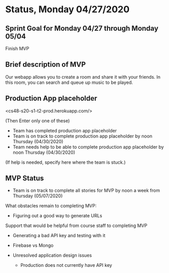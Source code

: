 # Status, Monday 04/27/2020

## Sprint Goal for Monday 04/27 through Monday 05/04

Finish MVP

## Brief description of MVP

Our webapp allows you to create a room and share it with your friends. 
In this room, you can search and queue up music to be played.

## Production App placeholder

<cs48-s20-s1-t2-prod.herokuapp.com/>

(Then Enter only one of these)

* Team has completed production app placeholder
* Team is on track to complete production app placeholder by noon Thursday (04/30/2020)
* Team needs help to be able to complete production app placeholder by noon Thursday (04/30/2020)

(If help is needed, specify here where the team is stuck.)

## MVP Status

* Team is on track to complete all stories for MVP by noon a week from Thursday (05/07/2020)


What obstacles remain to completing MVP:
* Figuring out a good way to generate URLs

Support that would be helpful from course staff to completing MVP
* Generating a bad API key and testing with it
* Firebase vs Mongo


* Unresolved application design issues
  * Production does not currently have API key
